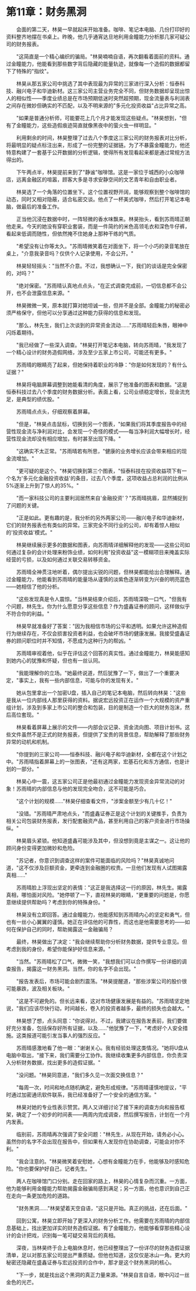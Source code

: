 # 第11章：财务黑洞

　　会面的第二天，林昊一早就起床开始准备。咖啡、笔记本电脑、几份打印好的资料整齐地摆在书桌上。昨晚，他几乎通宵达旦地利用金瞳能力分析那几家可疑公司的财务报表。

　　"这简直是一个精心编织的骗局。"林昊喃喃自语，再次翻看着面前的资料。通过金瞳能力，他能看到那些数字背后隐藏的能量轨迹，就像每一个造假的数据都留下了特殊的"指纹"。

　　林昊从那五家公司中挑选了其中表现最为异常的三家进行深入分析：恒泰科技、融兴电子和华迪新材。这三家公司主营业务完全不同，但财务数据却呈现出惊人的相似性——季度业绩总是在市场预期低迷时突然超预期，现金流量表与利润表之间存在微妙但确实的不匹配，以及不明来源的"多元化投资收益"占比异常之高。

　　"如果是普通分析师，可能要花上几个月才能发现这些疑点。"林昊想到，"但有了金瞳能力，这些造假痕迹简直就像黑夜中的萤火虫一样明显。"

　　利用剩余的时间，林昊整理了过去八个季度这三家公司的财务报表对比分析，将最明显的疑点标注出来，形成了一份完整的证据链。为了不暴露金瞳能力，他还特意构建了一套基于公开数据的分析逻辑，使得所有发现看起来都是通过常规方法得出的。

　　下午两点半，林昊提前来到了"静谧"咖啡馆。这是一家位于城西的小众咖啡店，远离金融区的喧嚣，顾客大多是寻求安静空间的文艺青年和自由职业者。

　　林昊选了一个角落的位置坐下。这个位置视野开阔，能够观察到整个咖啡馆的动态，同时又相对隐蔽，适合私密交谈。他点了一杯美式咖啡，然后打开笔记本电脑，做最后的准备工作。

　　正当他沉浸在数据中时，一阵轻微的香水味飘来。林昊抬头，看到苏雨晴正朝他走来。今天的她没有穿职业套装，而是一件简约的米色高领毛衣和深色牛仔裤，看起来低调而随性，但依然掩不住她身上那种干练的气质。

　　"希望没有让你等太久。"苏雨晴微笑着在对面坐下，将一个小巧的录音笔放在桌上，"介意我录音吗？仅供个人记录使用，不会公开。"

　　林昊轻轻摇头："当然不介意。不过，我想确认一下，我们的谈话是完全保密的，对吗？"

　　"绝对保密。"苏雨晴认真地点点头，"在正式调查完成前，一切信息都不会公开，也不会泄露信息来源。"

　　林昊微微一笑，原本就打算对她坦诚一些，但并不是全部。金瞳能力的秘密必须严格保守，但他可以分享通过这种能力获得的信息和发现。

　　"那么，林先生，我们上次谈到的异常资金流动......"苏雨晴轻启朱唇，眼神中闪烁着期待。

　　"我已经做了一些深入调查。"林昊打开笔记本电脑，转向苏雨晴，"我发现了一个精心设计的财务造假网络，涉及至少五家上市公司，可能还有更多。"

　　苏雨晴的眼睛亮了起来，但她保持着职业的冷静："你是如何发现的？有什么证据？"

　　林昊将电脑屏幕调整到她能看清的角度，展示了他准备的图表和数据。"这是恒泰科技过去八个季度的财务数据分析。表面上看，公司业绩稳定增长，现金流充足，是典型的绩优股。"

　　苏雨晴点点头，仔细观察着屏幕。

　　"但是，"林昊点击鼠标，切换到另一个图表，"如果我们将其季度报告中的经营性现金流与净利润对比，会发现一个奇怪的模式——每当净利润大幅增长时，经营性现金流却没有相应增加，有时甚至出现下降。"

　　"这确实不太正常。"苏雨晴若有所思，"健康的业务增长应该会带来相应的现金流增加。"

　　"更可疑的是这个。"林昊切换到第三个图表，"恒泰科技在投资收益项下有一个名为'多元化金融投资收益'的条目，过去八个季度，这项收益占总利润的比例从5%逐渐上升到了惊人的35%。"

　　"而一家科技公司的主要利润居然来自'金融投资'？"苏雨晴挑眉，显然捕捉到了问题的关键。

　　"正是如此。更有趣的是，我分析的另外两家公司——融兴电子和华迪新材，它们的财务报表也有类似的异常。三家完全不同行业的公司，却有着惊人相似的'投资收益'模式。"

　　林昊继续展示更多的数据和图表，向苏雨晴详细解释他的发现——这些公司如何通过复杂的会计处理来粉饰业绩，如何利用"投资收益"这一模糊项目来掩盖实际经营的亏损，以及如何通过关联交易转移资金。

　　苏雨晴全神贯注地听着，偶尔提出尖锐的问题，但林昊都能给出合理解释。通过金瞳能力，他能看到苏雨晴的能量场从谨慎的淡紫色逐渐转变为兴奋的明亮蓝色——她相信了他的分析。

　　"这些发现真是令人震惊。"当林昊结束介绍后，苏雨晴深吸一口气，"但我有个问题，林先生。你为什么愿意分享这些信息？作为盛鑫证券的顾问，这样做似乎不符合你的利益。"

　　林昊早就准备好了答案："因为我相信市场的公平和透明。如果允许这种造假行为继续存在，不仅会损害投资者利益，也会破坏市场的健康发展。我接受盛鑫证券的顾问职位时并不知情，不愿成为这种行为的帮凶。"

　　苏雨晴审视着他，似乎在评估这个回答的真实性。通过金瞳能力，林昊能感知到她内心的犹豫和怀疑，但也有一丝认同。

　　"我能理解你的立场。"她最终说道，然后犹豫了一下，做出了一个重要决定，"事实上，我有一些内部信息，可能与你的发现有关。"

　　她从包里拿出一个加密U盘，插入自己的笔记本电脑，然后转向林昊："这些是我从一位内部线人那里获得的资料。据说宏远投资正在运作一个大规模的资产重组计划，涉及到多家上市公司的整合和包装，目的是制造一个巨大的财务泡沫，然后高位套现。"

　　林昊看着屏幕上展示的文件——内部会议记录、资金流向图、项目计划书。这些文件虽然不是正式的财务报表，但提供了宝贵的背景信息，帮助解释了那些财务异常的动机和机制。

　　"你提到的三家公司——恒泰科技、融兴电子和华迪新材，全都在这个计划之中。"苏雨晴指着屏幕上的一张图表，"还有这两家，宏基石化和东方通信，也是计划的一部分。"

　　林昊心中一震，这五家公司正是他最初通过金瞳能力发现资金异常流动的对象！苏雨晴的内部信息与他的发现完全吻合，这不可能是巧合。

　　"这个计划的规模......"林昊仔细查看文件，"涉案金额至少有几十亿！"

　　"没错。"苏雨晴严肃地点头，"而盛鑫证券正是这个计划的关键推手，负责为相关公司包装财务报表，发行配套融资产品，甚至利用自己的客户资金进行市场操纵。"

　　林昊眉头紧锁。他知道盛鑫可能涉及其中，但没想到竟是主谋之一。这让他的顾问身份变得更加微妙和危险。

　　"苏记者，你意识到调查这样的案件可能面临的风险吗？"林昊真诚地问道，"这不仅涉及巨额资金，更牵连到金融圈的权贵。一旦他们发现有人试图揭露真相......"

　　苏雨晴脸上浮现出坚定的表情："这正是我选择这一行的原因，林先生。揭露真相，哪怕面对风险。"她停顿了一下，直视林昊的眼睛，"更重要的问题是，你愿意继续提供帮助吗？考虑到你的特殊身份。"

　　林昊没有立即回答。通过金瞳能力，他能感知到苏雨晴内心的坚定和勇气，但也有一丝小心翼翼的谨慎。她正在评估他的可靠性，而这也是他需要思考的——如何在保护自己的同时，帮助揭露这一金融骗局？

　　最终，林昊做出了决定："我会继续帮助你分析财务数据，提供专业意见。但考虑到我的身份，希望你能保护好信息来源。"

　　"当然。"苏雨晴松了口气，微微一笑，"我想我们可以合作撰写一份详细的调查报告，揭露这一财务黑洞。当然，你的名字不会出现。"

　　"报告发表后，市场可能会剧烈震荡。"林昊提醒道，"那些涉案公司的股价很可能暴跌，波及相关板块。"

　　"这是不可避免的。但长远来看，这对市场健康发展是有益的。"苏雨晴坚定地说，"我们应该尽快行动，时间越长，卷入的投资者越多，最终的损失也会越大。"

　　林昊想了想，点头同意："你说得对。不过，我建议在报告发表前，我们要做好充分准备，包括保存好所有证据，以及......"他犹豫了一下，"考虑好个人安全措施。这类报道可能引发当事人的强烈反应。"

　　苏雨晴感激地看了他一眼："谢谢关心。我有经验处理这类情况。"她将U盘从电脑中取出，"接下来，我们需要分工协作。我继续收集更多内部信息，你负责深入分析财务数据，找出更多的造假证据。"

　　"没问题。"林昊同意道，"我们多久见一次面交换信息？"

　　"每周一次，时间和地点随机确定，避免形成规律。"苏雨晴谨慎地提议，"平时通过加密通讯软件联系，我已经准备好了一个安全的通信方案。"

　　林昊对她的专业性表示赞赏。两人又详细讨论了接下来的调查方向和报告框架，确定了一个初步的时间表——两周内完成调查，然后撰写报告，计划在一个月内发表。

　　临别前，苏雨晴再次强调了安全问题："林先生，从现在开始，请务必小心。虽然你的名字不会出现在报告中，但如果有人发现你在协助调查，可能会对你不利。"

　　"我会注意的。"林昊微笑着安慰她，心想有金瞳能力在手，他能够及时感知危险。"你也要保护好自己，记者先生。"

　　两人在咖啡馆门口分别。走在回家的路上，林昊的心情复杂而沉重。一方面，他为能够利用金瞳能力帮助揭露金融骗局感到满足；另一方面，他也意识到自己正在走向一条更加危险的道路。

　　"财务黑洞......"林昊望着天空自语，"这只是开始。真正的挑战，还在后面。"

　　回到公寓，林昊立即开始了更深入的财务分析工作。他需要在苏雨晴的内部信息基础上，找出更加详实的财务造假证据。有了金瞳能力，他能够看穿那些精心设计的会计把戏，识别每一笔可疑交易背后的真相。

　　深夜，当林昊终于合上电脑休息时，他已经整理出了一份详尽的财务造假证据清单，足以对那五家公司提出严重质疑。但他也知道，这仅仅是冰山一角。更大的秘密还隐藏在盛鑫证券与宏远投资的合作中，那才是这个财务黑洞的核心。

　　"下一步，就是找出这个黑洞的真正力量来源。"林昊自言自语，眼中闪过一丝金色的光芒。 